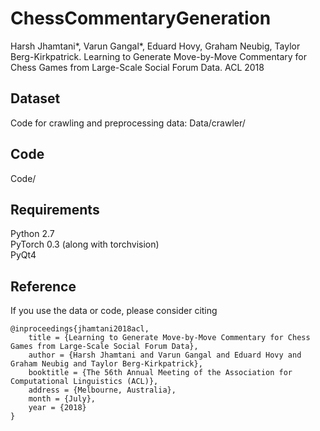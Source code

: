 # ChessCommentaryGeneration
Harsh Jhamtani*, Varun Gangal*, Eduard Hovy, Graham Neubig, Taylor Berg-Kirkpatrick. Learning to Generate Move-by-Move Commentary for Chess Games from Large-Scale Social Forum Data. ACL 2018


## Dataset
Code for crawling and preprocessing data: Data/crawler/

## Code
Code/

## Requirements
Python 2.7 </br>
PyTorch 0.3 (along with torchvision) </br>
PyQt4

## Reference
If you use the data or code, please consider citing

```
@inproceedings{jhamtani2018acl,
    title = {Learning to Generate Move-by-Move Commentary for Chess Games from Large-Scale Social Forum Data},
    author = {Harsh Jhamtani and Varun Gangal and Eduard Hovy and Graham Neubig and Taylor Berg-Kirkpatrick},
    booktitle = {The 56th Annual Meeting of the Association for Computational Linguistics (ACL)},
    address = {Melbourne, Australia},
    month = {July},
    year = {2018}
}
```
